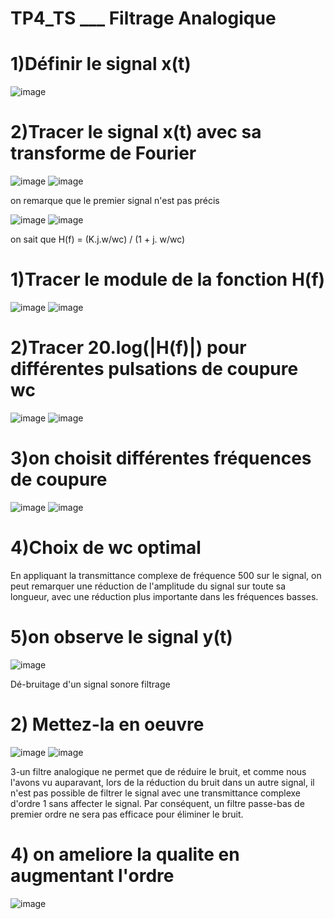 # TP4_TS ___ Filtrage Analogique

# 1)Définir le signal x(t) 

 ![image](https://user-images.githubusercontent.com/97410524/215357830-46924a09-2e55-49e4-91fe-905d05cf7226.png)


# 2)Tracer le signal x(t) avec sa transforme de Fourier

  ![image](https://user-images.githubusercontent.com/97410524/215357851-91850b00-f0d9-471a-8d8d-cf6f9f41a97e.png) ![image](https://user-images.githubusercontent.com/97410524/215357868-f35eb927-e380-45a0-9e1d-d9bc57fa3295.png)


  
on remarque que le premier signal n'est pas précis
 
 ![image](https://user-images.githubusercontent.com/97410524/215357885-ebe100a5-86e6-405a-9be3-e50948608e0e.png)
 ![image](https://user-images.githubusercontent.com/97410524/215357892-03087a2c-33d7-41db-a949-c0d967ad157b.png)

 
on sait que H(f) = (K.j.w/wc) / (1 + j. w/wc)
# 1)Tracer le module de la fonction H(f)
 
 ![image](https://user-images.githubusercontent.com/97410524/215357895-72edfe6b-927a-4ceb-976b-2d284d50f41d.png)
![image](https://user-images.githubusercontent.com/97410524/215357911-f8c65dc6-9b4f-43e1-8449-52777b1ce01b.png)


# 2)Tracer 20.log(|H(f)|) pour différentes pulsations de coupure wc
 
 ![image](https://user-images.githubusercontent.com/97410524/215357920-6e4a0621-208d-4e73-ae87-fc72f487d2ea.png)
![image](https://user-images.githubusercontent.com/97410524/215357929-84bc4815-d843-4fe4-afe9-edb76d32b1e3.png)

 
# 3)on choisit différentes fréquences de coupure

![image](https://user-images.githubusercontent.com/97410524/215357939-70eb6336-30bb-4e99-9bef-b55d0513486b.png)
![image](https://user-images.githubusercontent.com/97410524/215357949-64caecc1-dacb-4fd5-a7c3-025fef320b70.png)

 
 
# 4)Choix de wc optimal
En appliquant la transmittance complexe de fréquence 500 sur le signal, on peut remarquer une réduction de l'amplitude du signal sur toute sa longueur, avec une réduction plus importante dans les fréquences basses.

# 5)on observe le signal y(t)
 ![image](https://user-images.githubusercontent.com/97410524/215357956-52089005-99a1-4026-ba0e-18cd929b2960.png)

Dé-bruitage d'un signal sonore
filtrage

# 2) Mettez-la en oeuvre
 
 ![image](https://user-images.githubusercontent.com/97410524/215357963-dadbdfb3-5feb-4175-93aa-4ca514105d86.png)
 ![image](https://user-images.githubusercontent.com/97410524/215357974-af75b000-2bf2-4aa3-9e66-e1b9f861e623.png)

 
3-un filtre analogique ne permet que de réduire le bruit, et comme nous l'avons vu auparavant, lors de la réduction du bruit dans un autre signal, il n'est pas possible de filtrer le signal avec une transmittance complexe d'ordre 1 sans affecter le signal. Par conséquent, un filtre passe-bas de premier ordre ne sera pas efficace pour éliminer le bruit.

# 4) on ameliore la qualite en augmentant l'ordre
 
![image](https://user-images.githubusercontent.com/97410524/215357981-c8c22ebb-2dae-4bab-b3d1-ca75e79f4b88.png)

